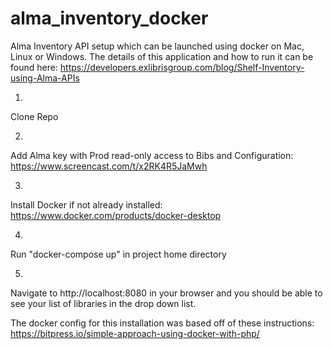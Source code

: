 # alma_inventory_docker
Alma Inventory API setup which can be launched using docker on Mac, Linux or Windows.
The details of this application and how to run it can be found here: https://developers.exlibrisgroup.com/blog/Shelf-Inventory-using-Alma-APIs


1.
Clone Repo

2.
Add Alma key with Prod read-only access to Bibs and Configuration: https://www.screencast.com/t/x2RK4R5JaMwh

3.
Install Docker if not already installed: https://www.docker.com/products/docker-desktop

4. 
Run "docker-compose up" in project home directory

5.
Navigate to http://localhost:8080 in your browser and you should be able to see your list of libraries in the drop down list.

The docker config for this installation was based off of these instructions: https://bitpress.io/simple-approach-using-docker-with-php/
